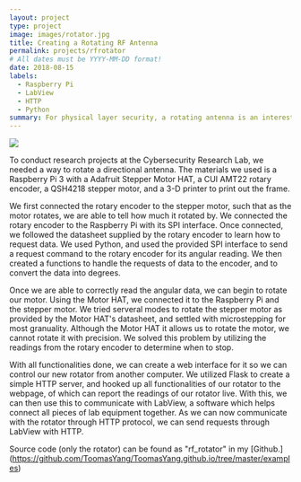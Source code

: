 ```yaml
---
layout: project
type: project
image: images/rotator.jpg
title: Creating a Rotating RF Antenna
permalink: projects/rfrotator
# All dates must be YYYY-MM-DD format!
date: 2018-08-15
labels:
  - Raspberry Pi
  - LabView
  - HTTP
  - Python
summary: For physical layer security, a rotating antenna is an interesting topic to research. It opens up the possiblities of checking for possible paths in other angles, as well as possibly changing the channel effect as we rotate, which could make data transmissions more secure. This will go over the development of a rotating RF antenna utilizing a Raspberry Pi.
---
```


<img class="ui image" src="{{ site.baseurl }}/images/rotator.jpg">

To conduct research projects at the Cybersecurity Research Lab, we needed a way to rotate a directional antenna. The materials we used is a Raspberry Pi 3 with a Adafruit Stepper Motor HAT, a CUI AMT22 rotary encoder, a QSH4218 stepper motor, and a 3-D printer to print out the frame.

We first connected the rotary encoder to the stepper motor, such that as the motor rotates, we are able to tell how much it rotated by. We connected the rotary encoder to the Raspberry Pi with its SPI interface. Once connected, we followed the datasheet supplied by the rotary encoder to learn how to request data. We used Python, and used the provided SPI interface to send a request command to the rotary encoder for its angular reading. We then created a functions to handle the requests of data to the encoder, and to convert the data into degrees.

Once we are able to correctly read the angular data, we can begin to rotate our motor. Using the Motor HAT, we connected it to the Raspberry Pi and the stepper motor. We tried serveral modes to rotate the stepper motor as provided by the Motor HAT's datasheet, and settled with microstepping for most granuality. Although the Motor HAT it allows us to rotate the motor, we cannot rotate it with precision. We solved this problem by utilizing the readings from the rotary encoder to determine when to stop.

With all functionalities done, we can create a web interface for it so we can control our new rotator from another computer. We utilized Flask to create a simple HTTP server, and hooked up all functionalities of our rotator to the webpage, of which can report the readings of our rotator live. With this, we can then use this to communicate with LabView, a software which helps connect all pieces of lab equipment together. As we can now communicate with the rotator through HTTP protocol, we can send requests through LabView with HTTP.

Source code (only the rotator) can be found as "rf_rotator" in my [Github.] (https://github.com/ToomasYang/ToomasYang.github.io/tree/master/examples)

